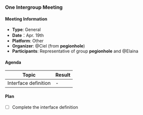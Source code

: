 ### One Intergroup Meeting

#### Meeting Information
- **Type**: General
- **Date**：Apr. 19th
- **Platform**: Other
- **Organizer**: @Ciel (from **pegionhole**)
- **Participants**: Representative of group **pegionhole** and @Elaina

#### Agenda
|Topic|Result|
|-|-|
|Interface definition|-|

#### Plan
- [ ] Complete the interface definition
